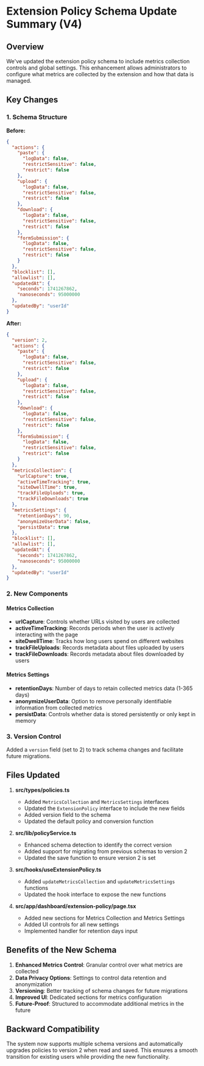 # Extension Policy Schema Update Summary (V4)

## Overview

We've updated the extension policy schema to include metrics collection controls and global settings. This enhancement allows administrators to configure what metrics are collected by the extension and how that data is managed.

## Key Changes

### 1. Schema Structure

**Before:**

```json
{
  "actions": {
    "paste": {
      "logData": false,
      "restrictSensitive": false,
      "restrict": false
    },
    "upload": {
      "logData": false,
      "restrictSensitive": false,
      "restrict": false
    },
    "download": {
      "logData": false,
      "restrictSensitive": false,
      "restrict": false
    },
    "formSubmission": {
      "logData": false,
      "restrictSensitive": false,
      "restrict": false
    }
  },
  "blocklist": [],
  "allowlist": [],
  "updatedAt": {
    "seconds": 1741267862,
    "nanoseconds": 95000000
  },
  "updatedBy": "userId"
}
```

**After:**

```json
{
  "version": 2,
  "actions": {
    "paste": {
      "logData": false,
      "restrictSensitive": false,
      "restrict": false
    },
    "upload": {
      "logData": false,
      "restrictSensitive": false,
      "restrict": false
    },
    "download": {
      "logData": false,
      "restrictSensitive": false,
      "restrict": false
    },
    "formSubmission": {
      "logData": false,
      "restrictSensitive": false,
      "restrict": false
    }
  },
  "metricsCollection": {
    "urlCapture": true,
    "activeTimeTracking": true,
    "siteDwellTime": true,
    "trackFileUploads": true,
    "trackFileDownloads": true
  },
  "metricsSettings": {
    "retentionDays": 90,
    "anonymizeUserData": false,
    "persistData": true
  },
  "blocklist": [],
  "allowlist": [],
  "updatedAt": {
    "seconds": 1741267862,
    "nanoseconds": 95000000
  },
  "updatedBy": "userId"
}
```

### 2. New Components

#### Metrics Collection

- **urlCapture**: Controls whether URLs visited by users are collected
- **activeTimeTracking**: Records periods when the user is actively interacting with the page
- **siteDwellTime**: Tracks how long users spend on different websites
- **trackFileUploads**: Records metadata about files uploaded by users
- **trackFileDownloads**: Records metadata about files downloaded by users

#### Metrics Settings

- **retentionDays**: Number of days to retain collected metrics data (1-365 days)
- **anonymizeUserData**: Option to remove personally identifiable information from collected metrics
- **persistData**: Controls whether data is stored persistently or only kept in memory

### 3. Version Control

Added a `version` field (set to 2) to track schema changes and facilitate future migrations.

## Files Updated

1. **src/types/policies.ts**

   - Added `MetricsCollection` and `MetricsSettings` interfaces
   - Updated the `ExtensionPolicy` interface to include the new fields
   - Added version field to the schema
   - Updated the default policy and conversion function

2. **src/lib/policyService.ts**

   - Enhanced schema detection to identify the correct version
   - Added support for migrating from previous schemas to version 2
   - Updated the save function to ensure version 2 is set

3. **src/hooks/useExtensionPolicy.ts**

   - Added `updateMetricsCollection` and `updateMetricsSettings` functions
   - Updated the hook interface to expose the new functions

4. **src/app/dashboard/extension-policy/page.tsx**
   - Added new sections for Metrics Collection and Metrics Settings
   - Added UI controls for all new settings
   - Implemented handler for retention days input

## Benefits of the New Schema

1. **Enhanced Metrics Control**: Granular control over what metrics are collected
2. **Data Privacy Options**: Settings to control data retention and anonymization
3. **Versioning**: Better tracking of schema changes for future migrations
4. **Improved UI**: Dedicated sections for metrics configuration
5. **Future-Proof**: Structured to accommodate additional metrics in the future

## Backward Compatibility

The system now supports multiple schema versions and automatically upgrades policies to version 2 when read and saved. This ensures a smooth transition for existing users while providing the new functionality.
